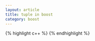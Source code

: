 ```yaml
---
layout: article
title: tuple in boost
category: boost
---
```


{% highlight c++ %}
{% endhighlight %}


